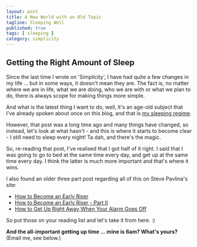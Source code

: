 ```yaml
---
layout: post
title: A New World with an Old Topic
tagline: Sleeping Well
published: true
tags: [ sleeping ]
category: simplicity
---
```

## Getting the Right Amount of Sleep ##

Since the last time I wrote on 'Simplicity', I have had quite a few changes in my life ... but in some ways, it doesn't
mean they are. The fact is, no matter where we are in life, what we are doing, who we are with or what we plan to do,
there is always scope for making things more simple.

And what is the latest thing I want to do, well, it's an age-old subject that I've already spoken about once on this
blog, and that is [my sleeping regime](my-new-sleeping-regime.html).

However, that post was a long time ago and many things have changed, so instead, let's look at what hasn't - and this
is where it starts to become clear - I still need to sleep every night! Ta dah, and there's the magic.

So, re-reading that post, I've realised that I got half of it right. I said that I was going to go to bed at the same time every day, and get up at the same time every day. I think the latter is much more important and that's where it wins.

I also found an older three part post regarding all of this on Steve Pavlina's site:

* [How to Become an Early Riser](http://www.stevepavlina.com/blog/2005/05/how-to-become-an-early-riser/)
* [How to Become an Early Riser - Part II](http://www.stevepavlina.com/blog/2005/05/how-to-become-an-early-riser-part-ii/)
* [How to Get Up Right Away When Your Alarm Goes Off](http://www.stevepavlina.com/blog/2006/04/how-to-get-up-right-away-when-your-alarm-goes-off/)

So put those on your reading list and let's take it from here. :)

**And the all-important getting up time ... mine is 6am? What's yours?** (Email me, see below.)
